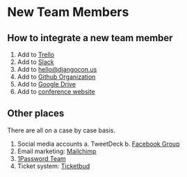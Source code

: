 # New Team Members

## How to integrate a new team member

1. Add to [Trello](https://trello.com/djangoconus/members)
2. Add to [Slack](https://djangoconus.slack.com/)
3. Add to [hello@djangocon.us](https://groups.google.com/a/djangocon.us/forum/)
4. Add to [Github Organization](https://github.com/orgs/djangocon/teams/djangocon-us-2016)
5. Add to [Google Drive](https://drive.google.com/drive/u/0/folders/0B9CaqKMu3IDSckh2V3hERFo4NTQ)
6. Add to [conference website](https://2016.djangocon.us/admin/)

## Other places

There are all on a case by case basis.

1. Social media accounts
    a. TweetDeck
    b. [Facebook Group](https://www.facebook.com/djangoconus/)
2. Email marketing: [Mailchimp](http://mailchimp.com/)
3. [1Password Team](https://djangocon.1password.com/signin)
4. Ticket system: [Ticketbud](https://ticketbud.com/)
